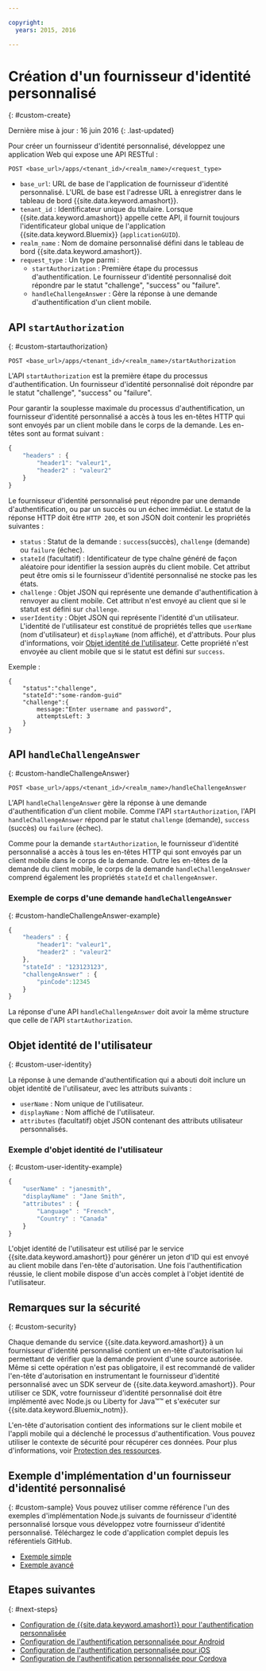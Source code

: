 ```yaml
---

copyright:
  years: 2015, 2016

---
```


# Création d'un fournisseur d'identité personnalisé
{: #custom-create}

Dernière mise à jour : 16 juin 2016
{: .last-updated}


Pour créer un fournisseur d'identité personnalisé, développez une application Web qui expose une API RESTful :

```
POST <base_url>/apps/<tenant_id>/<realm_name>/<request_type>
```

* `base_url`: URL de base de l'application de fournisseur d'identité personnalisé. L'URL de base est l'adresse URL à enregistrer
dans le tableau de bord {{site.data.keyword.amashort}}.
* `tenant_id` : Identificateur unique du titulaire. Lorsque {{site.data.keyword.amashort}} appelle cette API, il fournit toujours
l'identificateur global unique de l'application {{site.data.keyword.Bluemix}} (`applicationGUID`).
* `realm_name` : Nom de domaine personnalisé défini dans le tableau de bord {{site.data.keyword.amashort}}.
* `request_type` : Un type parmi :
	* `startAuthorization` : Première étape du processus d'authentification. Le fournisseur d'identité personnalisé doit répondre par le statut "challenge", "success" ou "failure".
	* `handleChallengeAnswer` : Gère la réponse à une demande d'authentification d'un client mobile.

## API `startAuthorization`
{: #custom-startauthorization}

`POST <base_url>/apps/<tenant_id>/<realm_name>/startAuthorization`

L'API `startAuthorization` est la première étape du processus d'authentification. Un fournisseur d'identité personnalisé doit répondre par le statut "challenge", "success" ou "failure".

Pour garantir la souplesse maximale du processus d'authentification, un fournisseur d'identité personnalisé a accès à tous les en-têtes HTTP qui sont envoyés par un client mobile dans le corps de la demande. Les en-têtes sont au format suivant :

```JavaScript
{
    "headers" : {
    	"header1": "valeur1",
    	"header2" : "valeur2"
    }
}
```

Le fournisseur d'identité personnalisé peut répondre par une demande d'authentification, ou
par un succès ou un échec immédiat. Le statut de la réponse HTTP doit être `HTTP 200`, et son JSON doit contenir les propriétés suivantes :

* `status` : Statut de la demande : `success`(succès), `challenge` (demande) ou `failure` (échec).
* `stateId` (facultatif) : Identificateur de type chaîne généré de façon aléatoire pour identifier la session auprès du client mobile. Cet attribut peut être omis si le fournisseur d'identité personnalisé ne stocke pas les états.
* `challenge` : Objet JSON qui représente une demande d'authentification à renvoyer au client mobile. Cet attribut n'est envoyé au client que si le statut est défini sur `challenge`.
* `userIdentity` : Objet JSON qui représente l'identité d'un utilisateur.  L'identité de l'utilisateur est constitué de propriétés telles que `userName` (nom d'utilisateur) et `displayName` (nom affiché), et d'attributs.  Pour plus d'informations, voir [Objet identité de l'utilisateur](#custom-user-identity). Cette propriété n'est envoyée au client mobile que si le statut est défini sur `success`.

Exemple :

```
{
	"status":"challenge",
	"stateId":"some-random-guid"
	"challenge":{
		message:"Enter username and password",
		attemptsLeft: 3
	}
}
```

## API `handleChallengeAnswer`
{: #custom-handleChallengeAnswer}

`POST <base_url>/apps/<tenant_id>/<realm_name>/handleChallengeAnswer`

L'API `handleChallengeAnswer` gère la réponse à une demande d'authentification d'un client mobile. Comme l'API `startAuthorization`, l'API `handleChallengeAnswer` répond par le statut `challenge` (demande), `success` (succès) ou `failure` (échec).

Comme pour la demande `startAuthorization`, le fournisseur d'identité personnalisé a accès à tous les en-têtes HTTP qui sont envoyés par un client mobile dans le corps de la demande. Outre les en-têtes de la demande du client mobile, le corps de la demande `handleChallengeAnswer` comprend également les propriétés `stateId` et `challengeAnswer`.

### Exemple de corps d'une demande `handleChallengeAnswer`
{: #custom-handleChallengeAnswer-example}

```JavaScript
{
    "headers" : {
    	"header1": "valeur1",
    	"header2" : "valeur2"
	},
    "stateId" : "123123123",
    "challengeAnswer" : {
    	"pinCode":12345
 	}
}
```

La réponse d'une API `handleChallengeAnswer` doit avoir la même structure que celle de l'API `startAuthorization`.

## Objet identité de l'utilisateur
{: #custom-user-identity}

La réponse à une demande d'authentification qui a abouti doit inclure un objet identité de l'utilisateur, avec les attributs suivants :
* `userName` : Nom unique de l'utilisateur.
* `displayName` : Nom affiché de l'utilisateur.
* `attributes` (facultatif) objet JSON contenant des attributs utilisateur personnalisés.

### Exemple d'objet identité de l'utilisateur
{: #custom-user-identity-example}
```JavaScript
{
    "userName" : "janesmith",
    "displayName" : "Jane Smith",
    "attributes" : {
        "Language" : "French",
        "Country" : "Canada"
    }
}
```

L'objet identité de l'utilisateur est utilisé par le service {{site.data.keyword.amashort}} pour générer un jeton d'ID qui est envoyé au client mobile dans l'en-tête d'autorisation. Une fois l'authentification réussie, le client mobile dispose d'un accès complet à l'objet identité de l'utilisateur.

## Remarques sur la sécurité
{: #custom-security}

Chaque demande du service {{site.data.keyword.amashort}} à un fournisseur d'identité personnalisé contient un en-tête d'autorisation lui permettant de vérifier que la demande provient d'une source autorisée. Même si cette opération n'est pas obligatoire, il est recommandé de valider l'en-tête d'autorisation en instrumentant le fournisseur d'identité personnalisé avec un SDK serveur de {{site.data.keyword.amashort}}. Pour
utiliser ce SDK, votre fournisseur d'identité personnalisé doit être implémenté avec Node.js ou Liberty
for Java&trade;&trade; et s'exécuter sur {{site.data.keyword.Bluemix_notm}}.

L'en-tête d'autorisation contient des informations sur le client mobile et l'appli mobile qui a déclenché le processus d'authentification. Vous pouvez utiliser le contexte de sécurité pour récupérer ces données. Pour plus d'informations, voir [Protection des ressources](protecting-resources.html).

## Exemple d'implémentation d'un fournisseur d'identité personnalisé
{: #custom-sample}
Vous pouvez utiliser comme référence l'un des exemples d'implémentation Node.js suivants de fournisseur d'identité personnalisé lorsque vous
développez votre
fournisseur d'identité personnalisé. Téléchargez le code d'application complet depuis les référentiels GitHub.

* [Exemple simple](https://github.com/ibm-bluemix-mobile-services/bms-mca-custom-identity-provider-sample)
* [Exemple avancé](https://github.com/ibm-bluemix-mobile-services/bms-mca-custom-identity-provider-with-user-management)

<!---
 ### JSON structure (simple sample)
{: #custom-sample-json}
This implementation assumes that the supplied authentication challenge answer is a JSON object with the following structure:

```
{
 	username: "my.username",
 	password: "my.password"
 }
 ```

### Custom identity provider sample code (simple sample)
{: #custom-sample-code}
```JavaScript
var express = require('express');
var cfenv = require('cfenv');
var log4js = require('log4js');
var jsonParser = require('body-parser').json();

// Using hardcoded user repository
var userRepository = {
	"john.lennon":      { password: "12345", displayName:"John Lennon", dob:"October 9, 1940"},
	"paul.mccartney":   { password: "67890", displayName:"Paul McCartney", dob:"June 18, 1942"},
	"ringo.starr":      { password: "abcde", displayName:"Ringo Starr", dob: "July 7, 1940"},
	"george.harrison":  { password: "fghij", displayName: "George Harrison", dob:"Feburary 25, 1943"}
}

var app = express();
var logger = log4js.getLogger("CustomIdentityProviderApp");
logger.info("Starting up");

app.post('/apps/:tenantId/:realmName/startAuthorization', jsonParser, function(req, res){
	var tenantId = req.params.tenantId;
	var realmName = req.params.realmName;
	var headers = req.body.headers;

	logger.debug("startAuthorization", tenantId, realmName, headers);

	var responseJson = {
		status: "challenge",
		challenge: {
			text: "Enter username and password"
		}
	};

	res.status(200).json(responseJson);
});

app.post('/apps/:tenantId/:realmName/handleChallengeAnswer', jsonParser, function(req, res){
	var tenantId = req.params.tenantId;
	var realmName = req.params.realmName;
	var challengeAnswer = req.body.challengeAnswer;


	logger.debug("handleChallengeAnswer", tenantId, realmName, challengeAnswer);

	var username = req.body.challengeAnswer["username"];
	var password = req.body.challengeAnswer["password"];

	var userObject = userRepository[username];

	var responseJson = { status: "failure" };

	if (userObject && userObject.password == password ){
		logger.debug("Login success for userId ::", username);
		responseJson.status = "success";
		responseJson.userIdentity = {
			userName: username,
			displayName: userObject.displayName,
			attributes: {
				dob: userObject.dob
			}
		}
	} else {
		logger.debug("Login failure for userId ::", username);
	}

	res.status(200).json(responseJson);
});

app.use(function(req, res, next){
	res.status(404).send("This is not the URL you're looking for");
});

var server = app.listen(cfenv.getAppEnv().port, function () {
	var host = server.address().address;
	var port = server.address().port;
	logger.info('Server listening at %s:%s', host, port);
});
```
--->

## Etapes suivantes
{: #next-steps}
* [Configuration de {{site.data.keyword.amashort}} pour l'authentification personnalisée](custom-auth-config-mca.html)
* [Configuration de l'authentification personnalisée pour Android](custom-auth-android.html)
* [Configuration de l'authentification personnalisée pour iOS](custom-auth-ios.html)
* [Configuration de l'authentification personnalisée pour Cordova](custom-auth-cordova.html)
